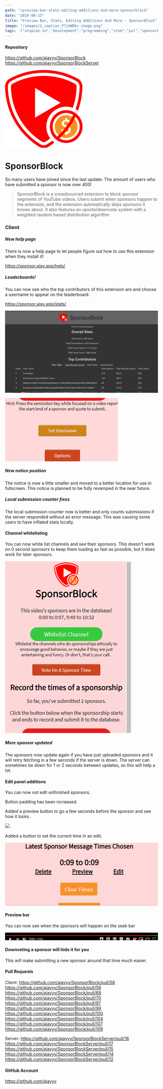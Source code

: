 ```yaml
---
path: "/preview-bar-stats-editing-additions-and-more-sponsorblock"
date: "2019-08-13"
title: "Preview Bar, Stats, Editing Additions And More - SponsorBlock"
image: "/images/2_caption_P7jmWDbc-image.png"
tags: '["utopian-io","development","programming","stem","pal","sponsorblock","marlians"]'
---
```


#### Repository
https://github.com/ajayyy/SponsorBlock
https://github.com/ajayyy/SponsorBlockServer

![image.png](/images/gBb8T4DG-image.png)

# SponsorBlock

So many users have joined since the last update. The amount of users who have submitted a sponsor is now over 400!

> SponsorBlock is a crowdsourced extension to block sponsor segments of YouTube videos. Users submit when sponsors happen to the extension, and the extension automatically skips sponsors it knows about. It also features an upvote/downvote system with a weighted random based distribution algorithm

### Client

##### New help page

There is now a help page to let people figure out how to use this extension when they install it!

https://sponsor.ajay.app/help/

##### Leaderboards!

You can now see who the top contributors of this extension are and choose a username to appear on the leaderboard.

https://sponsor.ajay.app/stats/

![image.png](/images/P7jmWDbc-image.png)

![](/images/usernames.gif)

##### New notice position

The notice is now a little smaller and moved to a better location for use in fullscreen. This notice is planned to be fully revamped in the near future.

##### Local submission counter fixes

The local submission counter now is better and only counts submissions if the server responded without an error message. This was causing some users to have inflated stats locally.

#### Channel whitelisting

You can now white list channels and see their sponsors. This doesn't work on 0 second sponsors to keep them loading as fast as possible, but it does work for later sponsors.

![](/images/whitelisting.gif)


##### More sponsor updated

The sponsors now update again if you have just uploaded sponsors and it will retry fetching in a few seconds if the server is down. The server can sometimes be down for 1 or 2 seconds between updates, so this will help a lot.

#### Edit panel additions

You can now not edit unfinished sponsors.

Button padding has been increased.

Added a preview button to go a few seconds before the sponsor and see how it looks.

![](/images/50ogSx3.gif)

Added a button to set the current time in an edit.

![](/images/current_time.gif)

#### Preview bar

You can now see when the sponsors will happen on the seek bar

![](/images/unknown.png)

#### Downvoting a sponsor will hide it for you

This will make submitting a new sponsor around that time much easier.

#### Pull Requests

Client:
https://github.com/ajayyy/SponsorBlock/pull/56
https://github.com/ajayyy/SponsorBlock/pull/59
https://github.com/ajayyy/SponsorBlock/pull/68
https://github.com/ajayyy/SponsorBlock/pull/70
https://github.com/ajayyy/SponsorBlock/pull/97
https://github.com/ajayyy/SponsorBlock/pull/99
https://github.com/ajayyy/SponsorBlock/pull/100
https://github.com/ajayyy/SponsorBlock/pull/104
https://github.com/ajayyy/SponsorBlock/pull/107
https://github.com/ajayyy/SponsorBlock/pull/109

Server:
https://github.com/ajayyy/SponsorBlockServer/pull/18
https://github.com/ajayyy/SponsorBlockServer/pull/17
https://github.com/ajayyy/SponsorBlockServer/pull/15
https://github.com/ajayyy/SponsorBlockServer/pull/14
https://github.com/ajayyy/SponsorBlockServer/pull/12

#### GitHub Account
https://github.com/ajayyy